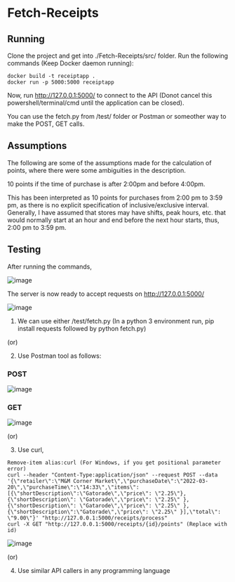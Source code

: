 # Fetch-Receipts

## Running

Clone the project and get into ./Fetch-Receipts/src/ folder.
Run the following commands (Keep Docker daemon running):

```
docker build -t receiptapp .
docker run -p 5000:5000 receiptapp
```

Now, run http://127.0.0.1:5000/ to connect to the API (Donot cancel this powershell/terminal/cmd until the application can be closed).

You can use the fetch.py from /test/ folder or Postman or someother way to make the POST, GET calls.

## Assumptions

The following are some of the assumptions made for the calculation of points, where there were some ambiguities in the description.

10 points if the time of purchase is after 2:00pm and before 4:00pm.

This has been interpreted as 10 points for purchases from 2:00 pm to 3:59 pm, as there is no explicit specification of inclusive/exclusive interval. Generally, I have assumed that stores may have shifts, peak hours, etc. that would normally start at an hour and end before the next hour starts, thus, 2:00 pm to 3:59 pm.

## Testing

After running the commands,

![image](https://github.com/Sriramyokesh/Fetch-Receipts/assets/24229318/39f41441-310c-4093-ac0b-4704e9915f0b)

The server is now ready to accept requests on http://127.0.0.1:5000/

![image](https://github.com/Sriramyokesh/Fetch-Receipts/assets/24229318/6a63596f-9108-4788-b0f2-975c0e0b53bb)

1. We can use either /test/fetch.py (In a python 3 environment run, pip install requests followed by python fetch.py)

(or)

2. Use Postman tool as follows:

### POST

![image](https://github.com/Sriramyokesh/Fetch-Receipts/assets/24229318/efd1e083-6bef-4e11-8f42-eadeacec0044)

### GET
![image](https://github.com/Sriramyokesh/Fetch-Receipts/assets/24229318/5f5e2761-175f-4265-863f-9a76d0e1b95a)

(or)

3. Use curl, 

```
Remove-item alias:curl (For Windows, if you get positional parameter error)
curl --header "Content-Type:application/json" --request POST --data '{\"retailer\":\"M&M Corner Market\",\"purchaseDate\":\"2022-03-20\",\"purchaseTime\":\"14:33\",\"items\":[{\"shortDescription\":\"Gatorade\",\"price\": \"2.25\"},{\"shortDescription\": \"Gatorade\",\"price\": \"2.25\" },{\"shortDescription\": \"Gatarode\",\"price\": \"2.25\" },{\"shortDescription\":\"Gatorade\",\"price\": \"2.25\" }],\"total\": \"9.00\"}' "http://127.0.0.1:5000/receipts/process"
curl -X GET "http://127.0.0.1:5000/receipts/{id}/points" (Replace with id)
```
![image](https://github.com/Sriramyokesh/Fetch-Receipts/assets/24229318/ff544d82-d524-46c3-86f8-a7990e6c0ff9)

(or)

4. Use similar API callers in any programming language




